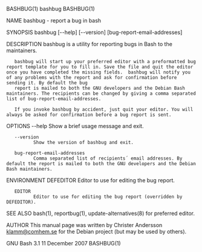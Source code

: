 BASHBUG(1)                                                                                                                                              bashbug                                                                                                                                              BASHBUG(1)

NAME
       bashbug - report a bug in bash

SYNOPSIS
       bashbug [--help] [--version] [bug-report-email-addresses]

DESCRIPTION
       bashbug is a utility for reporting bugs in Bash to the maintainers.

       bashbug will start up your preferred editor with a preformatted bug report template for you to fill in. Save the file and quit the editor once you have completed the missing fields.  bashbug will notify you of any problems with the report and ask for confirmation before sending it. By default the bug
       report is mailed to both the GNU developers and the Debian Bash maintainers. The recipients can be changed by giving a comma separated list of bug-report-email-addresses.

       If you invoke bashbug by accident, just quit your editor. You will always be asked for confirmation before a bug report is sent.

OPTIONS
       --help
              Show a brief usage message and exit.

       --version
              Show the version of bashbug and exit.

       bug-report-email-addresses
              Comma separated list of recipients´ email addresses. By default the report is mailed to both the GNU developers and the Debian Bash maintainers.

ENVIRONMENT
       DEFEDITOR
              Editor to use for editing the bug report.

       EDITOR
              Editor to use for editing the bug report (overridden by DEFEDITOR).

SEE ALSO
       bash(1), reportbug(1), update-alternatives(8) for preferred editor.

AUTHOR
       This manual page was written by Christer Andersson <klamm@comhem.se> for the Debian project (but may be used by others).

GNU Bash 3.1                                                                                                                                        11 December 2007                                                                                                                                         BASHBUG(1)
